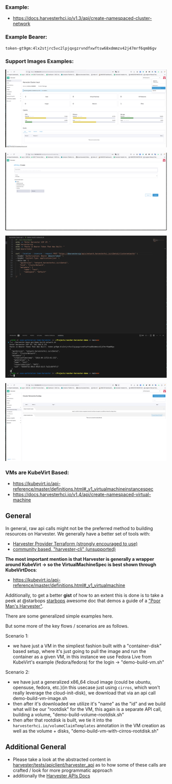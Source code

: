 ### Example:
- https://docs.harvesterhci.io/v1.3/api/create-namespaced-cluster-network


### Example Bearer:
```
token-gt9gm:4lx2stjrc5vc2lpjqxgzrvndfxwftsw68xdmmzv42j47mrf6qm86gv
```

### Support Images Examples:

![basic 1 build api key link](./imgs/1.png "build api key from harvester")

![basic 2 api key creation](./imgs/2.png "build api key from harvester creation")


![basic 3 small api script example](./imgs/3.png "script example creating cluster network api")


![basic 4 clusternetwork built](./imgs/4.png "cluster network built")


### VMs are KubeVirt Based:
- https://kubevirt.io/api-reference/master/definitions.html#_v1_virtualmachineinstancespec
- https://docs.harvesterhci.io/v1.4/api/create-namespaced-virtual-machine



## General

In general, raw api calls might not be the preferred method to building resources on Harvester.
We generally have a better set of tools with:
- [Harvester Provider Terraform (strongly encouraged to use)](https://github.com/harvester/terraform-provider-harvester)
- [community based, "harvester-cli" (unsupported)](https://github.com/belgaied2/harvester-cli)

**The most important mention is that Harvester is generally a wrapper around KubeVirt -> so the VirtualMachineSpec is best shown through KubeVirtDocs**:
- https://kubevirt.io/api-reference/master/definitions.html#_v1_virtualmachine

Additionally, to get a better **gist** of how to an extent this is done is to take a peek at @starbops [starbops](https://github.com/starbops) awesome doc that demos a guide of a ["Poor Man's Harvester"](https://blog.zespre.com/poor-mans-harvester/).


There are some generalized simple examples here.

But some more of the key flows / scenarios are as follows.

Scenario 1:
- we have just a VM in the simpliest fashion built with a "container-disk" based setup, where it's just going to pull the image and run the container as a given VM, in this instance we use Fedora Live from KubeVirt's example (fedora/fedora) for the login -> "demo-build-vm.sh"

Scenario 2:
- we have just a generalized x86_64 cloud image (could be ubuntu, opensuse, fedora, etc.)(in this usecase just using `cirros`, which won't really leverage the cloud-init-disk), we download that via an api call demo-build-vm-image.sh
- then after it's downloaded we utilize it's "name" as the "id" and we build what will be our "rootdisk" for the VM, this again is a separate API call, building a volume, "demo-build-volume-rootdisk.sh"
- then after that rootdisk is built, we tie it into the `harvesterhci.io/volumeClaimTemplates` annotation in the VM creation as well as the volume + disks, "demo-build-vm-with-cirros-rootdisk.sh"




## Additional General

- Please take a look at the abstracted content in [harvester/tests/apiclient/harvester_api](https://github.com/harvester/tests/tree/main/apiclient) as to how some of these calls are crafted / look for more programmatic approach
- additionally the [Harvester APIs Docs](https://docs.harvesterhci.io/v1.3/api/harvester-apis)